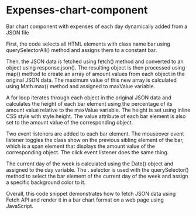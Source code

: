 # Expenses-chart-component
Bar chart component with expenses of each day dynamically added from a JSON file


First, the code selects all HTML elements with class name bar using querySelectorAll() method and assigns them to a constant bar.

Then, the JSON data is fetched using fetch() method and converted to an object using response.json(). The resulting object is then processed using map() method to create an array of amount values from each object in the original JSON data. The maximum value of this new array is calculated using Math.max() method and assigned to maxValue variable.

A for loop iterates through each object in the original JSON data and calculates the height of each bar element using the percentage of its amount value relative to the maxValue variable. The height is set using inline CSS style with style.height. The value attribute of each bar element is also set to the amount value of the corresponding object.

Two event listeners are added to each bar element. The mouseover event listener toggles the class show on the previous sibling element of the bar, which is a span element that displays the amount value of the corresponding object. The click event listener does the same thing.

The current day of the week is calculated using the Date() object and assigned to the day variable. The . selector is used with the querySelector() method to select the bar element of the current day of the week and assign a specific background color to it.

Overall, this code snippet demonstrates how to fetch JSON data using Fetch API and render it in a bar chart format on a web page using JavaScript.
